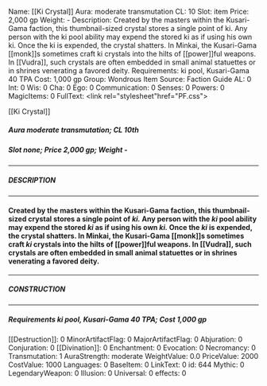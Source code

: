 Name: [[Ki Crystal]]
Aura: moderate transmutation
CL: 10
Slot: item
Price: 2,000 gp
Weight: -
Description: Created by the masters within the Kusari-Gama faction, this thumbnail-sized crystal stores a single point of ki. Any person with the ki pool ability may expend the stored ki as if using his own ki. Once the ki is expended, the crystal shatters. In Minkai, the Kusari-Gama [[monk]]s sometimes craft ki crystals into the hilts of [[power]]ful weapons. In [[Vudra]], such crystals are often embedded in small animal statuettes or in shrines venerating a favored deity.
Requirements: ki pool, Kusari-Gama 40 TPA
Cost: 1,000 gp
Group: Wondrous Item
Source: Faction Guide
AL: 0
Int: 0
Wis: 0
Cha: 0
Ego: 0
Communication: 0
Senses: 0
Powers: 0
MagicItems: 0
FullText: <link rel="stylesheet"href="PF.css"><div class="heading"><p class="alignleft">[[Ki Crystal]]</p><div style="clear: both;"></div></div><div><h5><b>Aura </b>moderate transmutation; <b>CL </b>10th</h5><h5><b>Slot </b>none; <b>Price </b>2,000 gp; <b>Weight </b>-</h5></div><hr/><div><h5><b>DESCRIPTION</b></h5></div><hr/><div><h4><p>Created by the masters within the Kusari-Gama faction, this thumbnail-sized crystal stores a single point of <i><i>ki</i>.</i> Any person with the <i>ki</i> pool ability may expend the stored <i>ki</i> as if using his own <i><i>ki</i>.</i> Once the <i>ki</i> is expended, the crystal shatters. In Minkai, the Kusari-Gama [[monk]]s sometimes craft <i>ki</i> crystals into the hilts of [[power]]ful weapons. In [[Vudra]], such crystals are often embedded in small animal statuettes or in shrines venerating a favored deity.</p></h4></div><hr/><div><h5><b>CONSTRUCTION</b></h5></div><hr/><div><h5><b>Requirements </b><i>ki pool</i>, Kusari-Gama 40 TPA; <b>Cost </b>1,000 gp</h5></div>
[[Destruction]]: 0
MinorArtifactFlag: 0
MajorArtifactFlag: 0
Abjuration: 0
Conjuration: 0
[[Divination]]: 0
Enchantment: 0
Evocation: 0
Necromancy: 0
Transmutation: 1
AuraStrength: moderate
WeightValue: 0.0
PriceValue: 2000
CostValue: 1000
Languages: 0
BaseItem: 0
LinkText: 0
id: 644
Mythic: 0
LegendaryWeapon: 0
Illusion: 0
Universal: 0
effects: 0
